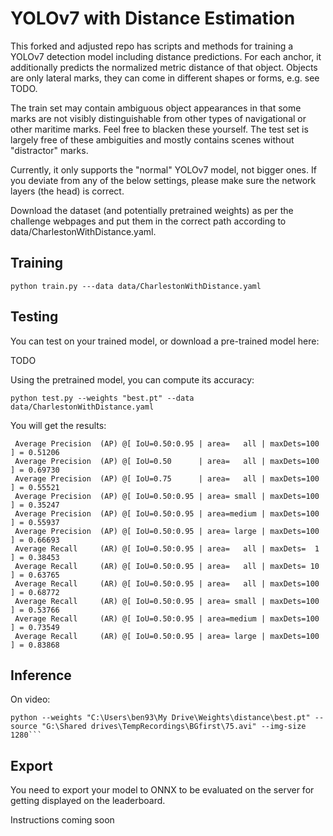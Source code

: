 # YOLOv7 with Distance Estimation

This forked and adjusted repo has scripts and methods for training a YOLOv7 
detection model including distance predictions. For each
anchor, it additionally predicts the normalized metric distance of that
object. Objects are only lateral marks, they can come in 
different shapes or forms, e.g. see TODO. 

The train set may contain ambiguous object appearances in that
some marks are not visibly distinguishable from other types
of navigational or other maritime marks. Feel free to blacken 
these yourself. The test set is largely free of these ambiguities
and mostly contains scenes without "distractor" marks.

Currently, it only supports the "normal" YOLOv7 model, not
bigger ones. If you deviate from any of the below settings,
please make sure the network layers (the head) is correct.

Download the dataset (and potentially pretrained weights)
as per the challenge webpages and put them in the correct path
according to data/CharlestonWithDistance.yaml.

## Training

``` shell
python train.py ---data data/CharlestonWithDistance.yaml
```

## Testing

You can test on your trained model, or download a 
pre-trained model here:

TODO

Using the pretrained model, you can compute its accuracy:

``` shell
python test.py --weights "best.pt" --data data/CharlestonWithDistance.yaml
```

You will get the results:

```
 Average Precision  (AP) @[ IoU=0.50:0.95 | area=   all | maxDets=100 ] = 0.51206
 Average Precision  (AP) @[ IoU=0.50      | area=   all | maxDets=100 ] = 0.69730
 Average Precision  (AP) @[ IoU=0.75      | area=   all | maxDets=100 ] = 0.55521
 Average Precision  (AP) @[ IoU=0.50:0.95 | area= small | maxDets=100 ] = 0.35247
 Average Precision  (AP) @[ IoU=0.50:0.95 | area=medium | maxDets=100 ] = 0.55937
 Average Precision  (AP) @[ IoU=0.50:0.95 | area= large | maxDets=100 ] = 0.66693
 Average Recall     (AR) @[ IoU=0.50:0.95 | area=   all | maxDets=  1 ] = 0.38453
 Average Recall     (AR) @[ IoU=0.50:0.95 | area=   all | maxDets= 10 ] = 0.63765
 Average Recall     (AR) @[ IoU=0.50:0.95 | area=   all | maxDets=100 ] = 0.68772
 Average Recall     (AR) @[ IoU=0.50:0.95 | area= small | maxDets=100 ] = 0.53766
 Average Recall     (AR) @[ IoU=0.50:0.95 | area=medium | maxDets=100 ] = 0.73549
 Average Recall     (AR) @[ IoU=0.50:0.95 | area= large | maxDets=100 ] = 0.83868
```

## Inference

On video:
``` shell
python --weights "C:\Users\ben93\My Drive\Weights\distance\best.pt" --source "G:\Shared drives\TempRecordings\BGfirst\75.avi" --img-size 1280```
```



## Export

You need to export your model to ONNX to be evaluated on the
server for getting displayed on the leaderboard.


Instructions coming soon


